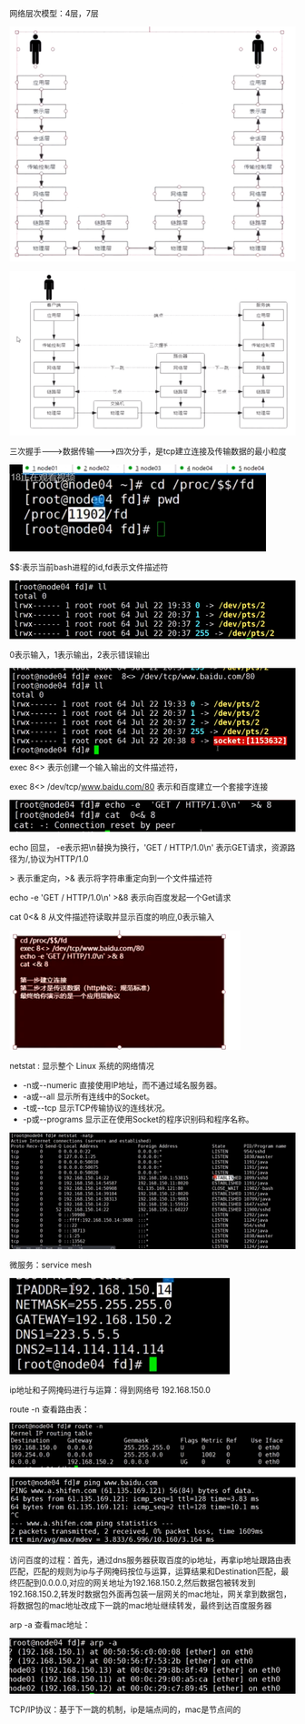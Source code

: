 网络层次模型：4层，7层

![1618024140583](01.高并发负载均衡：网络协议原理.assets/1618024140583.png)

![1618024334701](01.高并发负载均衡：网络协议原理.assets/1618024334701.png)

三次握手--->数据传输--->四次分手，是tcp建立连接及传输数据的最小粒度

![1618024476987](01.高并发负载均衡：网络协议原理.assets/1618024476987.png)

$$:表示当前bash进程的id,fd表示文件描述符

![1618024603748](01.高并发负载均衡：网络协议原理.assets/1618024603748.png)

0表示输入，1表示输出，2表示错误输出

![1618024681764](01.高并发负载均衡：网络协议原理.assets/1618024681764.png)exec 8<> 表示创建一个输入输出的文件描述符，

exec 8<>  /dev/tcp/www.baidu.com/80 表示和百度建立一个套接字连接

![1618025070462](01.高并发负载均衡：网络协议原理.assets/1618025070462.png)

echo 回显， -e表示把\n替换为换行，'GET / HTTP/1.0\n' 表示GET请求，资源路径为/,协议为HTTP/1.0

\> 表示重定向，>& 表示将字符串重定向到一个文件描述符

echo -e  'GET / HTTP/1.0\n'  >&8 表示向百度发起一个Get请求

cat 0<& 8  从文件描述符读取并显示百度的响应,0表示输入

![1618025205277](01.高并发负载均衡：网络协议原理.assets/1618025205277.png)

netstat :  显示整个 Linux 系统的网络情况 

- -n或--numeric 直接使用IP地址，而不通过域名服务器。
- -a或--all 显示所有连线中的Socket。
- -t或--tcp 显示TCP传输协议的连线状况。
- -p或--programs 显示正在使用Socket的程序识别码和程序名称。

![1618929744901](01.高并发负载均衡：网络协议原理.assets/1618929744901.png)



微服务：service mesh

![1618931453131](01.高并发负载均衡：网络协议原理.assets/1618931453131.png)

ip地址和子网掩码进行与运算：得到网络号 192.168.150.0

route -n 查看路由表：

![1618931536085](01.高并发负载均衡：网络协议原理.assets/1618931536085.png)

![1619098807193](01.高并发负载均衡：网络协议原理.assets/1619098807193.png)

访问百度的过程：首先，通过dns服务器获取百度的ip地址，再拿ip地址跟路由表匹配，匹配的规则为ip与子网掩码按位与运算，运算结果和Destination匹配，最终匹配到0.0.0.0,对应的网关地址为192.168.150.2,然后数据包被转发到192.168.150.2,转发时数据包外面再包装一层网关的mac地址，网关拿到数据包，将数据包的mac地址改成下一跳的mac地址继续转发，最终到达百度服务器

arp -a 查看mac地址：

![1619099103722](01.高并发负载均衡：网络协议原理.assets/1619099103722.png)

TCP/IP协议：基于下一跳的机制，ip是端点间的，mac是节点间的